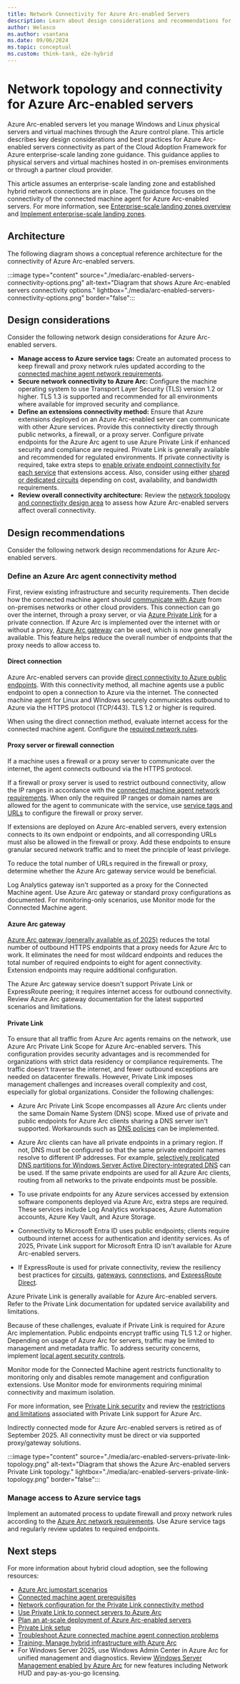 ```yaml
---
title: Network Connectivity for Azure Arc-enabled Servers
description: Learn about design considerations and recommendations for network connectivity of Azure Arc-enabled servers to manage physical servers and virtual machines.
author: Welasco
ms.author: vsantana
ms.date: 09/06/2024
ms.topic: conceptual
ms.custom: think-tank, e2e-hybrid
---
```


# Network topology and connectivity for Azure Arc-enabled servers

Azure Arc-enabled servers let you manage Windows and Linux physical servers and virtual machines through the Azure control plane. This article describes key design considerations and best practices for Azure Arc-enabled servers connectivity as part of the Cloud Adoption Framework for Azure enterprise-scale landing zone guidance. This guidance applies to physical servers and virtual machines hosted in on-premises environments or through a partner cloud provider.

This article assumes an enterprise-scale landing zone and established hybrid network connections are in place. The guidance focuses on the connectivity of the connected machine agent for Azure Arc-enabled servers. For more information, see [Enterprise-scale landing zones overview](../../../ready/enterprise-scale/index.md) and [Implement enterprise-scale landing zones](../../../ready/enterprise-scale/implementation.md).

## Architecture

The following diagram shows a conceptual reference architecture for the connectivity of Azure Arc-enabled servers.

:::image type="content" source="./media/arc-enabled-servers-connectivity-options.png" alt-text="Diagram that shows Azure Arc-enabled servers connectivity options." lightbox="./media/arc-enabled-servers-connectivity-options.png" border="false":::

## Design considerations

Consider the following network design considerations for Azure Arc-enabled servers.

- **Manage access to Azure service tags:** Create an automated process to keep firewall and proxy network rules updated according to the [connected machine agent network requirements](/azure/azure-arc/servers/network-requirements).
- **Secure network connectivity to Azure Arc:** Configure the machine operating system to use Transport Layer Security (TLS) version 1.2 or higher. TLS 1.3 is supported and recommended for all environments where available for improved security and compliance.
- **Define an extensions connectivity method:** Ensure that Azure extensions deployed on an Azure Arc-enabled server can communicate with other Azure services. Provide this connectivity directly through public networks, a firewall, or a proxy server. Configure private endpoints for the Azure Arc agent to use Azure Private Link if enhanced security and compliance are required. Private Link is generally available and recommended for regulated environments. If private connectivity is required, take extra steps to [enable private endpoint connectivity for each service](/azure/azure-arc/servers/private-link-security#how-it-works) that extensions access. Also, consider using either [shared or dedicated circuits](/azure/expressroute/expressroute-howto-linkvnet-portal-resource-manager) depending on cost, availability, and bandwidth requirements.
- **Review overall connectivity architecture:** Review the [network topology and connectivity design area](../../../ready/landing-zone/design-area/network-topology-and-connectivity.md) to assess how Azure Arc-enabled servers affect overall connectivity.

## Design recommendations

Consider the following network design recommendations for Azure Arc-enabled servers.

### Define an Azure Arc agent connectivity method

First, review existing infrastructure and security requirements. Then decide how the connected machine agent should [communicate with Azure](/azure/azure-arc/servers/network-requirements) from on-premises networks or other cloud providers. This connection can go over the internet, through a proxy server, or via [Azure Private Link](/azure/azure-arc/servers/private-link-security) for a private connection. If Azure Arc is implemented over the internet with or without a proxy, [Azure Arc gateway](/azure/azure-arc/servers/arc-gateway) can be used, which is now generally available. This feature helps reduce the overall number of endpoints that the proxy needs to allow access to.

#### Direct connection

Azure Arc-enabled servers can provide [direct connectivity to Azure public endpoints](/azure/azure-arc/servers/network-requirements#networking-configuration). With this connectivity method, all machine agents use a public endpoint to open a connection to Azure via the internet. The connected machine agent for Linux and Windows securely communicates outbound to Azure via the HTTPS protocol (TCP/443). TLS 1.2 or higher is required.

When using the direct connection method, evaluate internet access for the connected machine agent. Configure the [required network rules](/azure/azure-arc/servers/network-requirements).

#### Proxy server or firewall connection

If a machine uses a firewall or a proxy server to communicate over the internet, the agent connects outbound via the HTTPS protocol.

If a firewall or proxy server is used to restrict outbound connectivity, allow the IP ranges in accordance with the [connected machine agent network requirements](/azure/azure-arc/servers/network-requirements). When only the required IP ranges or domain names are allowed for the agent to communicate with the service, use [service tags and URLs](/azure/azure-arc/servers/network-requirements#service-tags) to configure the firewall or proxy server.

If extensions are deployed on Azure Arc-enabled servers, every extension connects to its own endpoint or endpoints, and all corresponding URLs must also be allowed in the firewall or proxy. Add these endpoints to ensure granular secured network traffic and to meet the principle of least privilege.

To reduce the total number of URLs required in the firewall or proxy, determine whether the Azure Arc gateway service would be beneficial.

Log Analytics gateway isn't supported as a proxy for the Connected Machine agent. Use Azure Arc gateway or standard proxy configurations as documented. For monitoring-only scenarios, use Monitor mode for the Connected Machine agent.

#### Azure Arc gateway

[Azure Arc gateway (generally available as of 2025)](/azure/azure-arc/servers/arc-gateway) reduces the total number of outbound HTTPS endpoints that a proxy needs for Azure Arc to work. It eliminates the need for most wildcard endpoints and reduces the total number of required endpoints to eight for agent connectivity. Extension endpoints may require additional configuration.

The Azure Arc gateway service doesn't support Private Link or ExpressRoute peering; it requires internet access for outbound connectivity. Review Azure Arc gateway documentation for the latest supported scenarios and limitations.

#### Private Link

To ensure that all traffic from Azure Arc agents remains on the network, use Azure Arc Private Link Scope for Azure Arc-enabled servers. This configuration provides security advantages and is recommended for organizations with strict data residency or compliance requirements. The traffic doesn't traverse the internet, and fewer outbound exceptions are needed on datacenter firewalls. However, Private Link imposes management challenges and increases overall complexity and cost, especially for global organizations. Consider the following challenges:

- Azure Arc Private Link Scope encompasses all Azure Arc clients under the same Domain Name System (DNS) scope. Mixed use of private and public endpoints for Azure Arc clients sharing a DNS server isn't supported. Workarounds such as [DNS policies](/windows-server/networking/dns/deploy/dns-policies-overview) can be implemented.

- Azure Arc clients can have all private endpoints in a primary region. If not, DNS must be configured so that the same private endpoint names resolve to different IP addresses. For example, [selectively replicated DNS partitions for Windows Server Active Directory-integrated DNS](/troubleshoot/windows-server/networking/create-apply-custom-application-directory-partition) can be used. If the same private endpoints are used for all Azure Arc clients, routing from all networks to the private endpoints must be possible.
- To use private endpoints for any Azure services accessed by extension software components deployed via Azure Arc, extra steps are required. These services include Log Analytics workspaces, Azure Automation accounts, Azure Key Vault, and Azure Storage.
- Connectivity to Microsoft Entra ID uses public endpoints; clients require outbound internet access for authentication and identity services. As of 2025, Private Link support for Microsoft Entra ID isn't available for Azure Arc-enabled servers.
- If ExpressRoute is used for private connectivity, review the resiliency best practices for [circuits](https://azure.github.io/Azure-Proactive-Resiliency-Library-v2/azure-resources/Network/expressRouteCircuits/), [gateways](https://azure.github.io/Azure-Proactive-Resiliency-Library-v2/azure-resources/Network/expressRouteGateways/), [connections](https://azure.github.io/Azure-Proactive-Resiliency-Library-v2/azure-resources/Network/connections/), and [ExpressRoute Direct](https://azure.github.io/Azure-Proactive-Resiliency-Library-v2/azure-resources/Network/expressRoutePorts/).

Azure Private Link is generally available for Azure Arc-enabled servers. Refer to the Private Link documentation for updated service availability and limitations.

Because of these challenges, evaluate if Private Link is required for Azure Arc implementation. Public endpoints encrypt traffic using TLS 1.2 or higher. Depending on usage of Azure Arc for servers, traffic may be limited to management and metadata traffic. To address security concerns, implement [local agent security controls](/azure/azure-arc/servers/security-overview#local-agent-security-controls).

Monitor mode for the Connected Machine agent restricts functionality to monitoring only and disables remote management and configuration extensions. Use Monitor mode for environments requiring minimal connectivity and maximum isolation.

For more information, see [Private Link security](/azure/azure-arc/servers/private-link-security#how-it-works) and review the [restrictions and limitations](/azure/azure-arc/servers/private-link-security#restrictions-and-limitations) associated with Private Link support for Azure Arc.

Indirectly connected mode for Azure Arc-enabled servers is retired as of September 2025. All connectivity must be direct or via supported proxy/gateway solutions.

:::image type="content" source="./media/arc-enabled-servers-private-link-topology.png" alt-text="Diagram that shows the Azure Arc-enabled servers Private Link topology." lightbox="./media/arc-enabled-servers-private-link-topology.png" border="false":::

### Manage access to Azure service tags

Implement an automated process to update firewall and proxy network rules according to the [Azure Arc network requirements](/azure/azure-arc/servers/network-requirements). Use Azure service tags and regularly review updates to required endpoints.

## Next steps

For more information about hybrid cloud adoption, see the following resources:

- [Azure Arc jumpstart scenarios](https://azurearcjumpstart.io/azure_arc_jumpstart/azure_arc_servers/day2/)
- [Connected machine agent prerequisites](/azure/azure-arc/servers/prerequisites)
- [Network configuration for the Private Link connectivity method](/azure/azure-arc/servers/private-link-security#network-configuration)
- [Use Private Link to connect servers to Azure Arc](/azure/azure-arc/servers/private-link-security#how-it-works)
- [Plan an at-scale deployment of Azure Arc-enabled servers](/azure/azure-arc/servers/plan-at-scale-deployment)
- [Private Link setup](/azure/azure-arc/servers/private-link-security#planning-your-private-link-setup)
- [Troubleshoot Azure connected machine agent connection problems](/azure/azure-arc/servers/troubleshoot-agent-onboard)
- [Training: Manage hybrid infrastructure with Azure Arc](/training/paths/manage-hybrid-infrastructure-with-azure-arc/)
- For Windows Server 2025, use Windows Admin Center in Azure Arc for unified management and diagnostics. Review [Windows Server Management enabled by Azure Arc](/azure/azure-arc/servers/windows-server-management-overview) for new features including Network HUD and pay-as-you-go licensing.